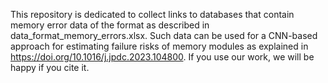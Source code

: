 This repository is dedicated to collect links to databases that contain memory error data of the format as described in data_format_memory_errors.xlsx. 
Such data can be used for a CNN-based approach for estimating failure risks of memory modules as explained in https://doi.org/10.1016/j.jpdc.2023.104800.
If you use our work, we will be happy if you cite it.
